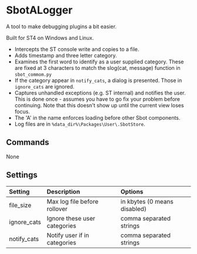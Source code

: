 # SbotALogger

A tool to make debugging plugins a bit easier.

Built for ST4 on Windows and Linux.

- Intercepts the ST console write and copies to a file.
- Adds timestamp and three letter category.
- Examines the first word to identify as a user supplied category. These are fixed at
  3 characters to match the slog(cat, message) function in `sbot_commom.py`
- If the category appear in `notify_cats`, a dialog is presented. Those in `ignore_cats` are ignored.
- Captures unhandled exceptions (e.g. ST internal) and notifies the user. This is done once - assumes you have to go fix your problem before continuing.
  Note that this doesn't show up until the current view loses focus.
- The 'A' in the name enforces loading before other Sbot components.
- Log files are in `%data_dir%\Packages\User\.SbotStore`.


## Commands

None


## Settings

| Setting            | Description                     | Options                                       |
| :--------          | :-------                        | :------                                       |
| file_size          | Max log file before rollover    | in kbytes (0 means disabled)                  |
| ignore_cats        | Ignore these user categories    | comma separated strings                       |
| notify_cats        | Notify user if in categories    | comma separated strings                       |
